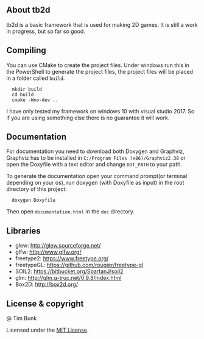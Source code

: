 ## About tb2d

tb2d is a basic framework that is used for making 2D games. It is still a work in progress, but so far so good.

## Compiling

You can use CMake to create the project files.
Under windows run this in the PowerShell to generate the project files, the project files will be placed in a folder called `build`.

```
  mkdir build
  cd build
  cmake -Wno-dev ..
```

I have only tested my framework on windows 10 with visual studio 2017. So if you are using something else there is no guarantee it will work.

## Documentation

For documentation you need to download both Doxygen and Graphviz, Graphviz has to be installed in `C:/Program Files (x86)/Graphviz2.38` or open the Doxyfile with a text editor and change `DOT_PATH` to your path.

To generate the documentation open your command prompt(or terminal depending on your os), run doxygen (with Doxyfile as input) in the root directory of this project:

```
  doxygen Doxyfile
```

Then open `documentation.html` in the `doc` directory.

## Libraries

- glew: <http://glew.sourceforge.net/>
- glfw: <http://www.glfw.org/>
- freetype2: <https://www.freetype.org/>
- freetypeGL: <https://github.com/rougier/freetype-gl>
- SOIL2: <https://bitbucket.org/SpartanJ/soil2>
- glm: <http://glm.g-truc.net/0.9.8/index.html>
- Box2D: <http://box2d.org/>

## License & copyright

@ Tim Bunk

Licensed under the [MIT License](LICENSE).
